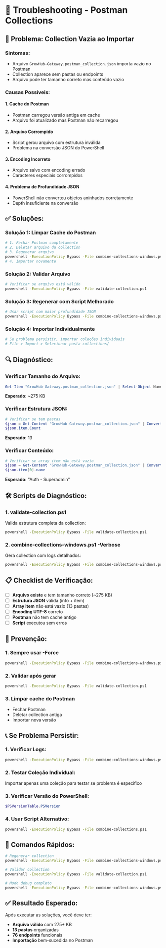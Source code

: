 # 🔧 Troubleshooting - Postman Collections

## 🚨 Problema: Collection Vazia ao Importar

### **Sintomas:**
- Arquivo `GrowHub-Gateway.postman_collection.json` importa vazio no Postman
- Collection aparece sem pastas ou endpoints
- Arquivo pode ter tamanho correto mas conteúdo vazio

### **Causas Possíveis:**

#### 1. **Cache do Postman**
- Postman carregou versão antiga em cache
- Arquivo foi atualizado mas Postman não recarregou

#### 2. **Arquivo Corrompido**
- Script gerou arquivo com estrutura inválida
- Problema na conversão JSON do PowerShell

#### 3. **Encoding Incorreto**
- Arquivo salvo com encoding errado
- Caracteres especiais corrompidos

#### 4. **Problema de Profundidade JSON**
- PowerShell não converteu objetos aninhados corretamente
- Depth insuficiente na conversão

## ✅ **Soluções:**

### **Solução 1: Limpar Cache do Postman**
```bash
# 1. Fechar Postman completamente
# 2. Deletar arquivo da collection
# 3. Regenerar arquivo
powershell -ExecutionPolicy Bypass -File combine-collections-windows.ps1 -Force
# 4. Importar novamente
```

### **Solução 2: Validar Arquivo**
```bash
# Verificar se arquivo está válido
powershell -ExecutionPolicy Bypass -File validate-collection.ps1
```

### **Solução 3: Regenerar com Script Melhorado**
```bash
# Usar script com maior profundidade JSON
powershell -ExecutionPolicy Bypass -File combine-collections-windows.ps1 -Verbose -Force
```

### **Solução 4: Importar Individualmente**
```bash
# Se problema persistir, importar coleções individuais
# File > Import > Selecionar pasta collections/
```

## 🔍 **Diagnóstico:**

### **Verificar Tamanho do Arquivo:**
```powershell
Get-Item "GrowHub-Gateway.postman_collection.json" | Select-Object Name, Length
```
**Esperado:** ~275 KB

### **Verificar Estrutura JSON:**
```powershell
# Verificar se tem pastas
$json = Get-Content "GrowHub-Gateway.postman_collection.json" | ConvertFrom-Json
$json.item.Count
```
**Esperado:** 13

### **Verificar Conteúdo:**
```powershell
# Verificar se array item não está vazio
$json = Get-Content "GrowHub-Gateway.postman_collection.json" | ConvertFrom-Json
$json.item[0].name
```
**Esperado:** "Auth - Superadmin"

## 🛠️ **Scripts de Diagnóstico:**

### **1. validate-collection.ps1**
Valida estrutura completa da collection:
```bash
powershell -ExecutionPolicy Bypass -File validate-collection.ps1
```

### **2. combine-collections-windows.ps1 -Verbose**
Gera collection com logs detalhados:
```bash
powershell -ExecutionPolicy Bypass -File combine-collections-windows.ps1 -Verbose -Force
```

## 📋 **Checklist de Verificação:**

- [ ] **Arquivo existe** e tem tamanho correto (~275 KB)
- [ ] **Estrutura JSON** válida (info + item)
- [ ] **Array item** não está vazio (13 pastas)
- [ ] **Encoding UTF-8** correto
- [ ] **Postman** não tem cache antigo
- [ ] **Script** executou sem erros

## 🚀 **Prevenção:**

### **1. Sempre usar -Force**
```bash
powershell -ExecutionPolicy Bypass -File combine-collections-windows.ps1 -Force
```

### **2. Validar após gerar**
```bash
powershell -ExecutionPolicy Bypass -File validate-collection.ps1
```

### **3. Limpar cache do Postman**
- Fechar Postman
- Deletar collection antiga
- Importar nova versão

## 📞 **Se Problema Persistir:**

### **1. Verificar Logs:**
```bash
powershell -ExecutionPolicy Bypass -File combine-collections-windows.ps1 -Verbose -Force
```

### **2. Testar Coleção Individual:**
Importar apenas uma coleção para testar se problema é específico

### **3. Verificar Versão do PowerShell:**
```powershell
$PSVersionTable.PSVersion
```

### **4. Usar Script Alternativo:**
```bash
powershell -ExecutionPolicy Bypass -File combine-collections.ps1
```

## 🎯 **Comandos Rápidos:**

```bash
# Regenerar collection
powershell -ExecutionPolicy Bypass -File combine-collections-windows.ps1 -Force

# Validar collection
powershell -ExecutionPolicy Bypass -File validate-collection.ps1

# Modo debug completo
powershell -ExecutionPolicy Bypass -File combine-collections-windows.ps1 -Verbose -Force
```

## ✅ **Resultado Esperado:**

Após executar as soluções, você deve ter:
- **Arquivo válido** com 275+ KB
- **13 pastas** organizadas
- **76 endpoints** funcionais
- **Importação** bem-sucedida no Postman
